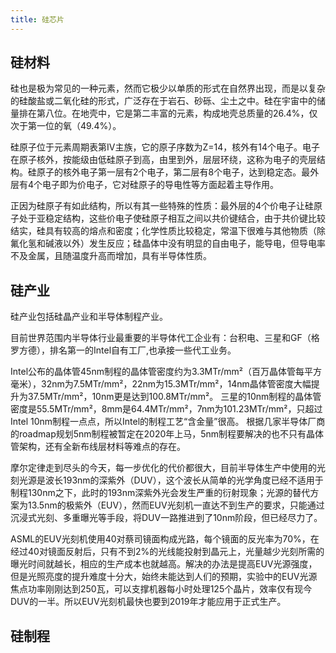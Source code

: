 ```yaml
---
title: 硅芯片
---
```


## 硅材料

硅也是极为常见的一种元素，然而它极少以单质的形式在自然界出现，而是以复杂的硅酸盐或二氧化硅的形式，广泛存在于岩石、砂砾、尘土之中。硅在宇宙中的储量排在第八位。在地壳中，它是第二丰富的元素，构成地壳总质量的26.4%，仅次于第一位的氧（49.4%）。

硅原子位于元素周期表第IV主族，它的原子序数为Z=14，核外有14个电子。电子在原子核外，按能级由低硅原子到高，由里到外，层层环绕，这称为电子的壳层结构。硅原子的核外电子第一层有2个电子，第二层有8个电子，达到稳定态。最外层有4个电子即为价电子，它对硅原子的导电性等方面起着主导作用。

正因为硅原子有如此结构，所以有其一些特殊的性质：最外层的4个价电子让硅原子处于亚稳定结构，这些价电子使硅原子相互之间以共价键结合，由于共价键比较结实，硅具有较高的熔点和密度；化学性质比较稳定，常温下很难与其他物质（除氟化氢和碱液以外）发生反应；硅晶体中没有明显的自由电子，能导电，但导电率不及金属，且随温度升高而增加，具有半导体性质。

## 硅产业

硅产业包括硅晶产业和半导体制程产业。

目前世界范围内半导体行业最重要的半导体代工企业有：台积电、三星和GF（格罗方德），排名第一的Intel自有工厂,也承接一些代工业务。

Intel公布的晶体管45nm制程的晶体管密度约为3.3MTr/mm²（百万晶体管每平方毫米），32nm为7.5MTr/mm²，22nm为15.3MTr/mm²，14nm晶体管密度大幅提升为37.5MTr/mm²，10nm更是达到100.8MTr/mm²。 三星的10nm制程的晶体管密度是55.5MTr/mm²，8mm是64.4MTr/mm²，7nm为101.23MTr/mm²，只超过Intel 10nm制程一点点，所以Intel的制程工艺“含金量”很高。 根据几家半导体厂商的roadmap规划5nm制程被暂定在2020年上马，5nm制程要解决的也不只有晶体管架构，还有全新布线层材料等难点的存在。

摩尔定律走到尽头的今天，每一步优化的代价都很大，目前半导体生产中使用的光刻光源是波长193nm的深紫外（DUV），这个波长从简单的光学角度已经不适用于制程130nm之下，此时的193nm深紫外光会发生严重的衍射现象；光源的替代方案为13.5nm的极紫外（EUV），然而EUV光刻机一直达不到生产的要求，只能通过沉浸式光刻、多重曝光等手段，将DUV一路推进到了10nm阶段，但已经尽力了。

ASML的EUV光刻机使用40对蔡司镜面构成光路，每个镜面的反光率为70%，在经过40对镜面反射后，只有不到2%的光线能投射到晶元上，光量越少光刻所需的曝光时间就越长，相应的生产成本也就越高。解决的办法是提高EUV光源强度，但是光照亮度的提升难度十分大，始终未能达到人们的预期，实验中的EUV光源焦点功率刚刚达到250瓦，可以支撑机器每小时处理125个晶片，效率仅有现今DUV的一半。所以EUV光刻机最快也要到2019年才能应用于正式生产。

## 硅制程